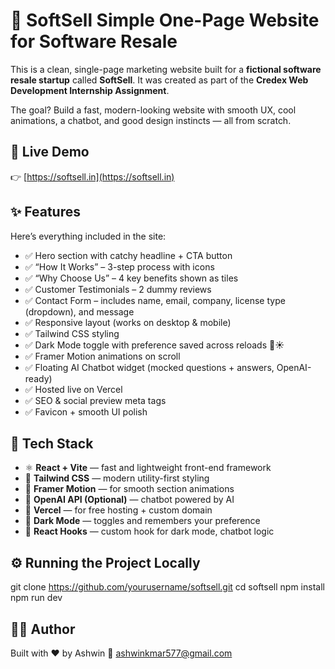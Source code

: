 # 🧾 SoftSell Simple One-Page Website for Software Resale

This is a clean, single-page marketing website built for a **fictional software resale startup** called **SoftSell**. It was created as part of the **Credex Web Development Internship Assignment**.

The goal? Build a fast, modern-looking website with smooth UX, cool animations, a chatbot, and good design instincts — all from scratch.



## 🚀 Live Demo

👉 [https://softsell.in](https://softsell.in)



## ✨ Features

Here’s everything included in the site:

- ✅ Hero section with catchy headline + CTA button
- ✅ “How It Works” – 3-step process with icons
- ✅ “Why Choose Us” – 4 key benefits shown as tiles
- ✅ Customer Testimonials – 2 dummy reviews
- ✅ Contact Form – includes name, email, company, license type (dropdown), and message
- ✅ Responsive layout (works on desktop & mobile)
- ✅ Tailwind CSS styling
- ✅ Dark Mode toggle with preference saved across reloads 🌙☀️
- ✅ Framer Motion animations on scroll
- ✅ Floating AI Chatbot widget (mocked questions + answers, OpenAI-ready)
- ✅ Hosted live on Vercel
- ✅ SEO & social preview meta tags
- ✅ Favicon + smooth UI polish

## 🧰 Tech Stack

- ⚛️ **React + Vite** — fast and lightweight front-end framework
- 🎨 **Tailwind CSS** — modern utility-first styling
- 🧠 **Framer Motion** — for smooth section animations
- 💬 **OpenAI API (Optional)** — chatbot powered by AI
- 🔗 **Vercel** — for free hosting + custom domain
- 🌙 **Dark Mode** — toggles and remembers your preference
- 🧠 **React Hooks** — custom hook for dark mode, chatbot logic


## ⚙️ Running the Project Locally

git clone https://github.com/yourusername/softsell.git
cd softsell
npm install
npm run dev

## 🙋‍♂️ Author
Built with ❤️ by Ashwin
📧 ashwinkmar577@gmail.com




